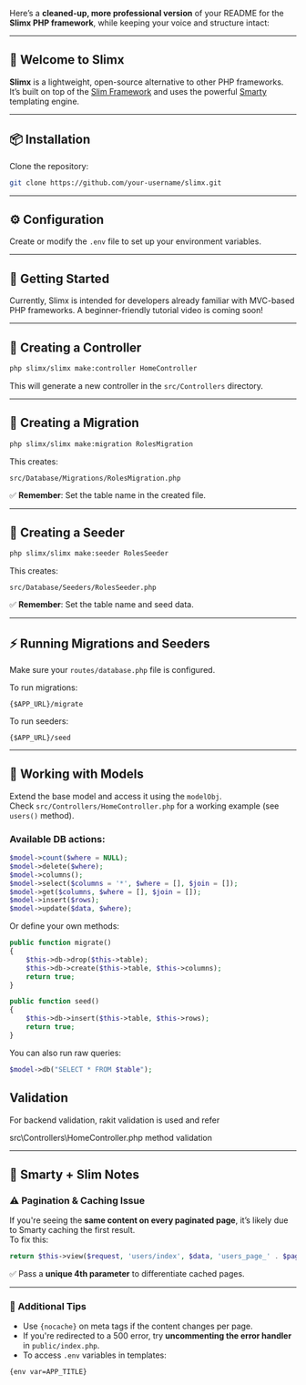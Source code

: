 Here’s a **cleaned-up, more professional version** of your README for the **Slimx PHP framework**, while keeping your voice and structure intact:

---

## 🚀 Welcome to Slimx

**Slimx** is a lightweight, open-source alternative to other PHP frameworks.  
It’s built on top of the [Slim Framework](https://www.slimframework.com/) and uses the powerful [Smarty](https://www.smarty.net/) templating engine.

---

## 📦 Installation

Clone the repository:

```bash
git clone https://github.com/your-username/slimx.git
```

---

## ⚙️ Configuration

Create or modify the `.env` file to set up your environment variables.

---

## 🚀 Getting Started

Currently, Slimx is intended for developers already familiar with MVC-based PHP frameworks. A beginner-friendly tutorial video is coming soon!

---

## 🧱 Creating a Controller

```bash
php slimx/slimx make:controller HomeController
```

This will generate a new controller in the `src/Controllers` directory.

---

## 📜 Creating a Migration

```bash
php slimx/slimx make:migration RolesMigration
```

This creates:

```
src/Database/Migrations/RolesMigration.php
```

✅ **Remember**: Set the table name in the created file.

---

## 🌱 Creating a Seeder

```bash
php slimx/slimx make:seeder RolesSeeder
```

This creates:

```
src/Database/Seeders/RolesSeeder.php
```

✅ **Remember**: Set the table name and seed data.

---

## ⚡ Running Migrations and Seeders

Make sure your `routes/database.php` file is configured.

To run migrations:

```
{$APP_URL}/migrate
```

To run seeders:

```
{$APP_URL}/seed
```

---

## 🧩 Working with Models

Extend the base model and access it using the `modelObj`.  
Check `src/Controllers/HomeController.php` for a working example (see `users()` method).

### Available DB actions:

```php
$model->count($where = NULL);
$model->delete($where);
$model->columns();
$model->select($columns = '*', $where = [], $join = []);
$model->get($columns, $where = [], $join = []);
$model->insert($rows);
$model->update($data, $where);
```

Or define your own methods:

```php
public function migrate()
{
    $this->db->drop($this->table);
    $this->db->create($this->table, $this->columns);
    return true;
}

public function seed()
{
    $this->db->insert($this->table, $this->rows);
    return true;
}
```

You can also run raw queries:

```php
$model->db("SELECT * FROM $table");
```

## Validation

For backend validation, rakit validation is used and refer

src\Controllers\HomeController.php method validation


---

## 🧠 Smarty + Slim Notes

### ⚠️ Pagination & Caching Issue

If you're seeing the **same content on every paginated page**, it’s likely due to Smarty caching the first result.  
To fix this:

```php
return $this->view($request, 'users/index', $data, 'users_page_' . $page);
```

✅ Pass a **unique 4th parameter** to differentiate cached pages.

---

### 📌 Additional Tips

- Use `{nocache}` on meta tags if the content changes per page.
- If you're redirected to a 500 error, try **uncommenting the error handler** in `public/index.php`.
- To access `.env` variables in templates:

```smarty
{env var=APP_TITLE}
```